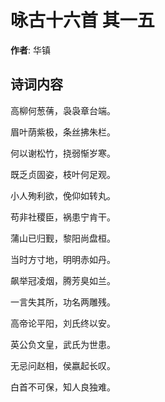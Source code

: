 # 咏古十六首  其一五

**作者**: 华镇

## 诗词内容

高柳何葱蒨，袅袅章台端。

眉叶荫紫极，条丝拂朱栏。

何以谢松竹，挠弱惭岁寒。

既乏贞固姿，枝叶何足观。

小人殉利欲，俛仰如转丸。

苟非社稷臣，祸患宁肯干。

蒲山已归觐，黎阳尚盘桓。

当时方寸地，明明赤如丹。

飙举冠凌烟，腾芳臭如兰。

一言失其所，功名两雕残。

高帝论平阳，刘氏终以安。

英公负文皇，武氏为世患。

无忌问赵相，侯嬴起长叹。

白首不可保，知人良独难。

